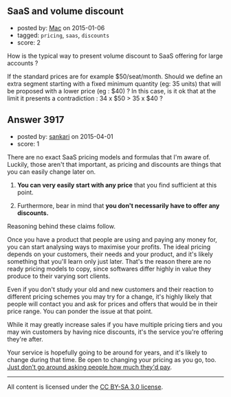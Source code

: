 ## SaaS and volume discount

- posted by: [Mac](https://stackexchange.com/users/5547525/mac) on 2015-01-06
- tagged: `pricing`, `saas`, `discounts`
- score: 2

<p>How is the typical way to present volume discount to SaaS offering for large accounts ?</p>

<p>If the standard prices are for example $50/seat/month. Should we define an extra segment starting with a fixed minimum quantity (eg: 35 units) that will be proposed with a lower price (eg : $40) ? In this case, is it ok that at the limit it presents a contradiction : 34 x $50 > 35 x $40 ?</p>



## Answer 3917

- posted by: [sankari](https://stackexchange.com/users/342769/sankari) on 2015-04-01
- score: 1

<p>There are no exact SaaS pricing models and formulas that I'm aware of. Luckily, those aren't that important, as pricing and discounts are things that you can easily change later on.</p>

<ol>
<li><p><strong>You can very easily start with any price</strong> that you find sufficient at this point.</p></li>
<li><p>Furthermore, bear in mind that <strong>you don't necessarily have to offer any discounts.</strong></p></li>
</ol>

<p>Reasoning behind these claims follow.</p>

<p>Once you have a product that people are using and paying any money for, you can start analysing ways to maximise your profits. The ideal pricing depends on your customers, their needs and your product, and it's likely something that you'll learn only just later. That's the reason there are no ready pricing models to copy, since softwares differ highly in value they produce to their varying sort clients.</p>

<p>Even if you don't study your old and new customers and their reaction to different pricing schemes you may try for a change, it's highly likely that people will contact you and ask for prices and offers that would be in their price range. You can ponder the issue at that point.</p>

<p>While it may greatly increase sales if you have multiple pricing tiers and you may win customers by having nice discounts, it's the service you're offering they're after.</p>

<p>Your service is hopefully going to be around for years, and it's likely to change during that time. Be open to changing your pricing as you go, too. <a href="https://signalvnoise.com/posts/3394-how-to-price-something" rel="nofollow">Just don't go around asking people how much they'd pay</a>.</p>




---

All content is licensed under the [CC BY-SA 3.0 license](https://creativecommons.org/licenses/by-sa/3.0/).
